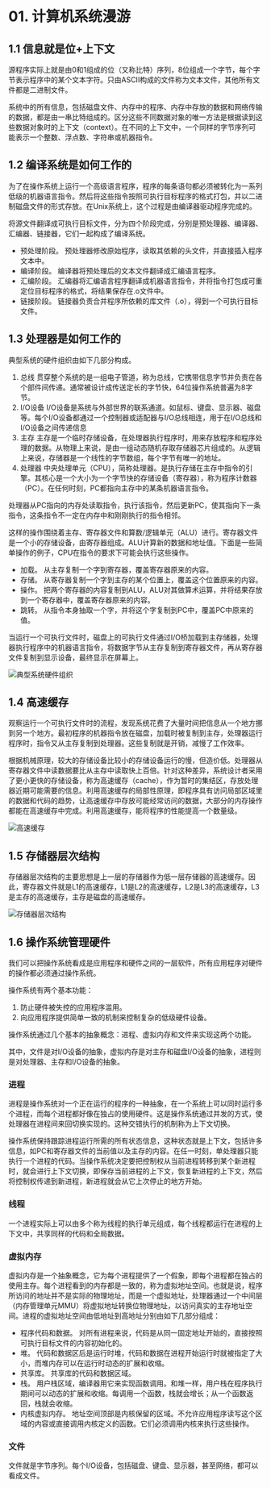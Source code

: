 # 01. 计算机系统漫游

## 1.1 信息就是位+上下文

源程序实际上就是由0和1组成的位（又称比特）序列，8位组成一个字节，每个字节表示程序中的某个文本字符。只由ASCII构成的文件称为文本文件，其他所有文件都是二进制文件。

系统中的所有信息，包括磁盘文件、内存中的程序、内存中存放的数据和网络传输的数据，都是由一串比特组成的。区分这些不同数据对象的唯一方法是根据读到这些数据对象时的上下文（context）。在不同的上下文中，一个同样的字节序列可能表示一个整数、浮点数、字符串或机器指令。

## 1.2 编译系统是如何工作的

为了在操作系统上运行一个高级语言程序，程序的每条语句都必须被转化为一系列低级的机器语言指令。然后将这些指令按照可执行目标程序的格式打包，并以二进制磁盘文件的形式存放。在Unix系统上，这个过程是由编译器驱动程序完成的。

将源文件翻译成可执行目标文件，分为四个阶段完成，分别是预处理器、编译器、汇编器、链接器，它们一起构成了编译系统。

- 预处理阶段。 预处理器修改原始程序，读取其依赖的头文件，并直接插入程序文本中。
- 编译阶段。 编译器将预处理后的文本文件翻译成汇编语言程序。
- 汇编阶段。 汇编器将汇编语言程序翻译成机器语言指令，并将指令打包成可重定位目标程序的格式，将结果保存在.o文件中。
- 链接阶段。 链接器负责合并程序所依赖的库文件（.o），得到一个可执行目标文件。

## 1.3 处理器是如何工作的

典型系统的硬件组织由如下几部分构成。
1. 总线
贯穿整个系统的是一组电子管道，称为总线，它携带信息字节并负责在各个部件间传递。通常被设计成传送定长的字节快，64位操作系统普遍为8字节。
2. I/O设备
I/O设备是系统与外部世界的联系通道。如鼠标、键盘、显示器、磁盘等。每个I/O设备都通过一个控制器或适配器与I/O总线相连，用于在I/O总线和I/O设备之间传递信息
3. 主存
主存是一个临时存储设备，在处理器执行程序时，用来存放程序和程序处理的数据。从物理上来说，是由一组动态随机存取存储器芯片组成的。从逻辑上来说，存储器是一个线性的字节数组，每个字节有唯一的地址。
4. 处理器
中央处理单元（CPU），简称处理器。是执行存储在主存中指令的引擎。其核心是一个大小为一个字节快的存储设备（寄存器），称为程序计数器（PC）。在任何时刻，PC都指向主存中的某条机器语言指令。

处理器从PC指向的内存处读取指令，执行该指令，然后更新PC，使其指向下一条指令，这条指令不一定在内存中和刚刚执行的指令相邻。

这样的操作围绕着主存、寄存器文件和算数/逻辑单元（ALU）进行。寄存器文件是一个小的存储设备，由寄存器组成。ALU计算新的数据和地址值。下面是一些简单操作的例子，CPU在指令的要求下可能会执行这些操作。
- 加载。 从主存复制一个字到寄存器，覆盖寄存器原来的内容。
- 存储。 从寄存器复制一个字到主存的某个位置上，覆盖这个位置原来的内容。
- 操作。 把两个寄存器的内容复制到ALU，ALU对其做算术运算，并将结果存放到一个寄存器中，覆盖寄存器原来的内容。
- 跳转。 从指令本身抽取一个字，并将这个字复制到PC中，覆盖PC中原来的值。

当运行一个可执行文件时，磁盘上的可执行文件通过I/O桥加载到主存储器，处理器执行程序中的机器语言指令，将数据字节从主存复制到寄存器文件，再从寄存器文件复制到显示设备，最终显示在屏幕上。

![典型系统硬件组织](images/01.png)

## 1.4 高速缓存

观察运行一个可执行文件时的流程，发现系统花费了大量时间把信息从一个地方挪到另一个地方。最初程序的机器指令放在磁盘，加载时被复制到主存，处理器运行程序时，指令又从主存复制到处理器。这些复制就是开销，减慢了工作效率。

根据机械原理，较大的存储设备比较小的存储设备运行的慢，但造价低。处理器从寄存器文件中读数据要比从主存中读取快上百倍。针对这种差异，系统设计者采用了更小更快的存储设备，称为高速缓存（cache），作为暂时的集结区，存放处理器近期可能需要的信息。利用高速缓存的局部性原理，即程序具有访问局部区域里的数据和代码的趋势，让高速缓存中存放可能经常访问的数据，大部分的内存操作都能在高速缓存中完成。利用高速缓存，能将程序的性能提高一个数量级。

![高速缓存](images/02.png)

## 1.5 存储器层次结构

存储器层次结构的主要思想是上一层的存储器作为低一层存储器的高速缓存。因此，寄存器文件就是L1的高速缓存，L1是L2的高速缓存，L2是L3的高速缓存，L3是主存的高速缓存，主存是磁盘的高速缓存。

![存储器层次结构](images/03.png)

## 1.6 操作系统管理硬件

我们可以把操作系统看成是应用程序和硬件之间的一层软件，所有应用程序对硬件的操作都必须通过操作系统。

操作系统有两个基本功能：
1. 防止硬件被失控的应用程序滥用。
2. 向应用程序提供简单一致的机制来控制复杂的低级硬件设备。

操作系统通过几个基本的抽象概念：进程、虚拟内存和文件来实现这两个功能。

其中，文件是对I/O设备的抽象，虚拟内存是对主存和磁盘I/O设备的抽象，进程则是对处理器、主存和I/O设备的抽象。

### 进程

进程是操作系统对一个正在运行的程序的一种抽象，在一个系统上可以同时运行多个进程，而每个进程都好像在独占的使用硬件。这是操作系统通过并发的方式，使处理器在进程间来回切换实现的。这种交错执行的机制称为上下文切换。

操作系统保持跟踪进程运行所需的所有状态信息，这种状态就是上下文，包括许多信息，如PC和寄存器文件的当前值以及主存的内容。在任一时刻，单处理器只能执行一个进程的代码。当操作系统决定要把控制权从当前进程转移到某个新进程时，就会进行上下文切换，即保存当前进程的上下文，恢复新进程的上下文，然后将控制权传递到新进程，新进程就会从它上次停止的地方开始。

### 线程

一个进程实际上可以由多个称为线程的执行单元组成，每个线程都运行在进程的上下文中，共享同样的代码和全局数据。

### 虚拟内存

虚拟内存是一个抽象概念，它为每个进程提供了一个假象，即每个进程都在独占的使用主存。每个进程看到的内存都是一致的，称为虚拟地址空间。也就是说，程序所访问的地址并不是实际的物理地址，而是一个虚拟地址，处理器通过一个中间层（内存管理单元MMU）将虚拟地址转换位物理地址，以访问真实的主存地址空间。进程的虚拟地址空间由低地址到高地址分别由如下几部分组成：
- 程序代码和数据。 对所有进程来说，代码是从同一固定地址开始的，直接按照可执行目标文件的内容初始化的。
- 堆。 代码和数据区后是运行时堆，代码和数据在进程开始运行时就被指定了大小，而堆内存可以在运行时动态的扩展和收缩。
- 共享库。 共享库的代码和数据区域。
- 栈。 用户栈区域，编译器用它来实现函数调用。和堆一样，用户栈在程序执行期间可以动态的扩展和收缩。每调用一个函数，栈就会增长；从一个函数返回，栈就会收缩。
- 内核虚拟内存。 地址空间顶部是内核保留的区域。不允许应用程序读写这个区域的内容或直接调用内核定义的函数。它们必须调用内核来执行这些操作。

### 文件

文件就是字节序列。每个I/O设备，包括磁盘、键盘、显示器，甚至网络，都可以看成文件。
